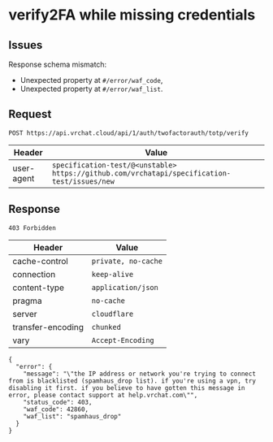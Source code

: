 # verify2FA while missing credentials

## Issues
Response schema mismatch:
* Unexpected property at ``#/error/waf_code``,
* Unexpected property at ``#/error/waf_list``.
## Request
`POST https://api.vrchat.cloud/api/1/auth/twofactorauth/totp/verify`

| Header | Value |
| ------ | ----- |
| user-agent | `specification-test/@<unstable> https://github.com/vrchatapi/specification-test/issues/new` |


## Response
`403 Forbidden`

| Header | Value |
| ------ | ----- |
| cache-control | `private, no-cache` |
| connection | `keep-alive` |
| content-type | `application/json` |
| pragma | `no-cache` |
| server | `cloudflare` |
| transfer-encoding | `chunked` |
| vary | `Accept-Encoding` |

```jsonc
{
  "error": {
    "message": "\"the IP address or network you're trying to connect from is blacklisted (spamhaus_drop list). if you're using a vpn, try disabling it first. if you believe to have gotten this message in error, please contact support at help.vrchat.com\"",
    "status_code": 403,
    "waf_code": 42860,
    "waf_list": "spamhaus_drop"
  }
}
```
